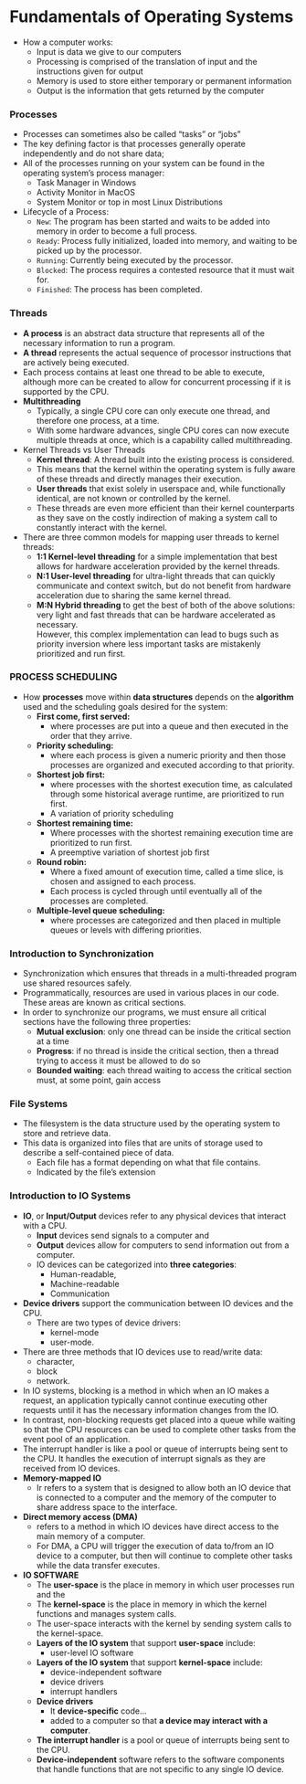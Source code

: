 # Fundamentals of Operating Systems
* How a computer works:
    * Input is data we give to our computers
    * Processing is comprised of the translation of input and the instructions given for output
    * Memory is used to store either temporary or permanent information
    * Output is the information that gets returned by the computer

### Processes
* Processes can sometimes also be called “tasks” or “jobs”
* The key defining factor is that processes generally operate independently and do not share data;
* All of the processes running on your system can be found in the operating system’s process manager:
    * Task Manager in Windows
    * Activity Monitor in MacOS
    * System Monitor or top in most Linux Distributions
* Lifecycle of a Process:
    * `New`: The program has been started and waits to be added into memory in order to become a full process.
    * `Ready`: Process fully initialized, loaded into memory, and waiting to be picked up by the processor.
    * `Running`: Currently being executed by the processor.
    * `Blocked`: The process requires a contested resource that it must wait for.
    * `Finished`: The process has been completed.   

### Threads
* **A process** is an abstract data structure that represents all of the necessary information to run a program.
* **A thread** represents the actual sequence of processor instructions that are actively being executed.
* Each process contains at least one thread to be able to execute, although more can be created to allow for concurrent processing if it is supported by the CPU. 
* **Multithreading**
    * Typically, a single CPU core can only execute one thread, and therefore one process, at a time.
    * With some hardware advances, single CPU cores can now execute multiple threads at once, which is a capability called multithreading.
* Kernel Threads vs User Threads
    * **Kernel thread**: A thread built into the existing process is considered.
    * This means that the kernel within the operating system is fully aware of these threads and directly manages their execution.
    * **User threads** that exist solely in userspace and, while functionally identical, are not known or controlled by the kernel.
    * These threads are even more efficient than their kernel counterparts as they save on the costly indirection of making a system call to constantly interact with the kernel.
* There are three common models for mapping user threads to kernel threads:
    * **1:1 Kernel-level threading** for a simple implementation that best allows for hardware acceleration provided by the kernel threads.
    * **N:1 User-level threading** for ultra-light threads that can quickly communicate and context switch, but do not benefit from hardware acceleration due to sharing the same kernel thread.
    * **M:N Hybrid threading** to get the best of both of the above solutions: very light and fast threads that can be hardware accelerated as necessary.     
    However, this complex implementation can lead to bugs such as priority inversion where less important tasks are mistakenly prioritized and run first.

### PROCESS SCHEDULING
* How **processes** move within **data structures** depends on the **algorithm** used and the scheduling goals desired for the system:
    * **First come, first served:** 
        * where processes are put into a queue and then executed in the order that they arrive.
    * **Priority scheduling:** 
        * where each process is given a numeric priority and then those processes are organized and executed according to that priority.
    * **Shortest job first:**
        * where processes with the shortest execution time, as calculated through some historical average runtime, are prioritized to run first.
        * A variation of priority scheduling
    * **Shortest remaining time:**
        * Where processes with the shortest remaining execution time are prioritized to run first.
        * A preemptive variation of shortest job first
    * **Round robin:** 
        * Where a fixed amount of execution time, called a time slice, is chosen and assigned to each process. 
        * Each process is cycled through until eventually all of the processes are completed.
    * **Multiple-level queue scheduling:** 
        * where processes are categorized and then placed in multiple queues or levels with differing priorities.


### Introduction to Synchronization
* Synchronization which ensures that threads in a multi-threaded program use shared resources safely.
* Programmatically, resources are used in various places in our code. These areas are known as critical sections. 
* In order to synchronize our programs, we must ensure all critical sections have the following three properties:
    * **Mutual exclusion**: only one thread can be inside the critical section at a time
    * **Progress**: if no thread is inside the critical section, then a thread trying to access it must be allowed to do so
    * **Bounded waiting**: each thread waiting to access the critical section must, at some point, gain access

### File Systems
* The filesystem is the data structure used by the operating system to store and retrieve data.
* This data is organized into files that are units of storage used to describe a self-contained piece of data.
    * Each file has a format depending on what that file contains.
    * Indicated by the file’s extension

### Introduction to IO Systems
* **IO**, or **Input/Output** devices refer to any physical devices that interact with a CPU.
    * **Input** devices send signals to a computer and 
    * **Output** devices allow for computers to send information out from a computer.
    * IO devices can be categorized into **three categories**: 
        * Human-readable, 
        * Machine-readable 
        * Communication
* **Device drivers** support the communication between IO devices and the CPU.
    * There are two types of device drivers: 
        * kernel-mode
        * user-mode. 
* There are three methods that IO devices use to read/write data: 
    * character, 
    * block
    * network.
* In IO systems, blocking is a method in which when an IO makes a request, an application typically cannot continue executing other requests until it has the necessary information changes from the IO.
* In contrast, non-blocking requests get placed into a queue while waiting so that the CPU resources can be used to complete other tasks from the event pool of an application.
* The interrupt handler is like a pool or queue of interrupts being sent to the CPU. It handles the execution of interrupt signals as they are received from IO devices.
* **Memory-mapped IO** 
    * Ir refers to a system that is designed to allow both an IO device that is connected to a computer and the memory of the computer to share address space to the interface.
* **Direct memory access (DMA)** 
    * refers to a method in which IO devices have direct access to the main memory of a computer. 
    * For DMA, a CPU will trigger the execution of data to/from an IO device to a computer, but then will continue to complete other tasks while the data transfer executes.
* **IO SOFTWARE**
    * The **user-space** is the place in memory in which user processes run and the 
    * The **kernel-space** is the place in memory in which the kernel functions and manages system calls.
    * The user-space interacts with the kernel by sending system calls to the kernel-space.
    * **Layers of the IO system** that support **user-space** include: 
        * user-level IO software
    * **Layers of the IO system** that support **kernel-space** include: 
        * device-independent software 
        * device drivers 
        * interrupt handlers
    * **Device drivers** 
        * It **device-specific** code...  
        * added to a computer so that **a device may interact with a computer**.
    * **The interrupt handler** is a pool or queue of interrupts being sent to the CPU.
    * **Device-independent** software refers to the software components that handle functions that are not specific to any single IO device.